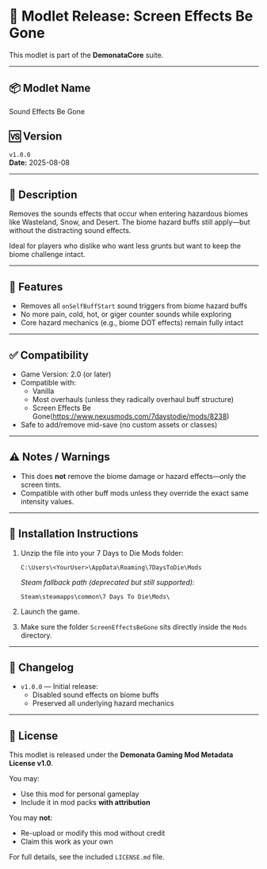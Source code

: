 # 🚀 Modlet Release: Screen Effects Be Gone

This modlet is part of the **DemonataCore** suite.

---

## 📦 Modlet Name
Sound Effects Be Gone

## 🆚 Version
`v1.0.0`  
**Date:** 2025-08-08

---

## 📘 Description

Removes the sounds effects that occur when entering hazardous biomes like Wasteland, Snow, and Desert. The biome hazard buffs still apply—but without the distracting sound effects.

Ideal for players who dislike who want less grunts but want to keep the biome challenge intact.

---

## 🎯 Features
- Removes all `onSelfBuffStart` sound triggers from biome hazard buffs
- No more pain, cold, hot, or giger counter sounds while exploring
- Core hazard mechanics (e.g., biome DOT effects) remain fully intact

---

## ✅ Compatibility
- Game Version: 2.0 (or later)
- Compatible with:
  - Vanilla
  - Most overhauls (unless they radically overhaul buff structure)
  - Screen Effects Be Gone(https://www.nexusmods.com/7daystodie/mods/8238)
- Safe to add/remove mid-save (no custom assets or classes)

---

## ⚠️ Notes / Warnings
- This does **not** remove the biome damage or hazard effects—only the screen tints.
- Compatible with other buff mods unless they override the exact same intensity values.

---

## 🔧 Installation Instructions

1. Unzip the file into your 7 Days to Die Mods folder:

   ```
   C:\Users\<YourUser>\AppData\Roaming\7DaysToDie\Mods
   ```

   _Steam fallback path (deprecated but still supported):_

   ```
   Steam\steamapps\common\7 Days To Die\Mods\
   ```

2. Launch the game.
3. Make sure the folder `ScreenEffectsBeGone` sits directly inside the `Mods` directory.

---

## 📂 Changelog

- `v1.0.0` — Initial release:
  - Disabled sound effects on biome buffs
  - Preserved all underlying hazard mechanics

---

## 📜 License

This modlet is released under the **Demonata Gaming Mod Metadata License v1.0**.

You may:
- Use this mod for personal gameplay
- Include it in mod packs **with attribution**

You may **not**:
- Re-upload or modify this mod without credit
- Claim this work as your own

For full details, see the included `LICENSE.md` file.